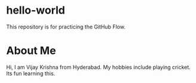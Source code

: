 # hello-world
This repository is for practicing the GitHub Flow.

# About Me
Hi, I am Vijay Krishna from Hyderabad. My hobbies include playing cricket. Its fun learning this. 
